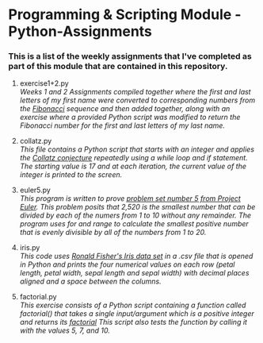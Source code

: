 # Programming & Scripting Module - Python-Assignments

### This is a list of the weekly assignments that I've completed as part of this module that are contained in this repository.

1. exercise1+2.py <br>
*Weeks 1 and 2 Assignments compiled together where the first and last letters of my first name were converted to corresponding numbers from the [Fibonacci](https://en.wikipedia.org/wiki/Fibonacci_number) sequence and then added together, along with an exercise where a provided Python script was modified to return the Fibonacci number for the first and last letters of my last name.* 

2. collatz.py <br>
*This file contains a Python script that starts with an integer and applies the [Collatz conjecture](https://en.wikipedia.org/wiki/Collatz_conjecture) repeatedly using a while loop and if statement. The starting value is 17 and at each iteration, the current value of the integer is printed to the screen.*

3. euler5.py <br>
*This program is written to prove [problem set number 5 from Project Euler](https://projecteuler.net/problem=5). This problem posits that 2,520 is the smallest number that can be divided by each of the numers from 1 to 10 without any remainder. The program uses for and range to calculate the smallest positive number that is evenly divisible by all of the numbers from 1 to 20.*

4. iris.py <br>
*This code uses [Ronald Fisher's Iris data set](https://en.wikipedia.org/wiki/Iris_flower_data_set) in a .csv file that is opened in Python and prints the four numerical values on each row (petal length, petal width, sepal length and sepal width) with decimal places aligned and a space between the columns.*

5. factorial.py <br>
*This exercise consists of a Python script containing a function called factorial() that takes a single input/argument which is a positive integer and returns its [factorial](https://en.wikipedia.org/wiki/Factorial) This script also tests the function by calling it with the values 5, 7, and 10.*
